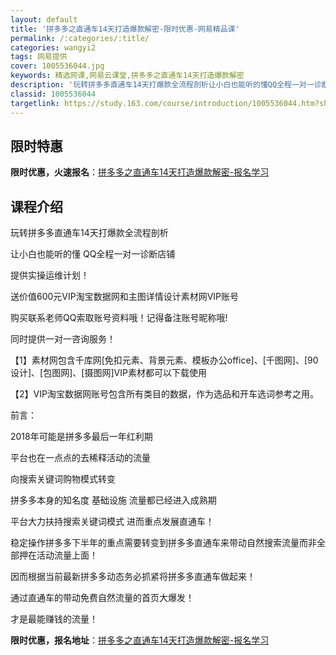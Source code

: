 ```yaml
---
layout: default
title: '拼多多之直通车14天打造爆款解密-限时优惠-网易精品课'
permalink: /:categories/:title/
categories: wangyi2
tags: 网易提供
cover: 1005536044.jpg
keywords: 精选网课,网易云课堂,拼多多之直通车14天打造爆款解密
description: '玩转拼多多直通车14天打爆款全流程剖析让小白也能听的懂QQ全程一对一诊断店铺提供实操运维计划！送价值600元VIP淘宝数'
classid: 1005536044
targetlink: https://study.163.com/course/introduction/1005536044.htm?share=1&shareId=1025206652&utm_campaign=share&utm_medium=iphoneShare&utm_source=&utm_u=1025206652
---
```


## 限时特惠

**限时优惠，火速报名**：[拼多多之直通车14天打造爆款解密-报名学习](https://study.163.com/course/introduction/1005536044.htm?share=1&shareId=1025206652&utm_campaign=share&utm_medium=iphoneShare&utm_source=&utm_u=1025206652)

## 课程介绍

玩转拼多多直通车14天打爆款全流程剖析

让小白也能听的懂 QQ全程一对一诊断店铺

提供实操运维计划！

送价值600元VIP淘宝数据网和主图详情设计素材网VIP账号

购买联系老师QQ索取账号资料哦！记得备注账号昵称哦!

同时提供一对一咨询服务！

【1】素材网包含千库网[免扣元素、背景元素、模板办公office]、[千图网]、[90设计]、[包图网]、[摄图网]VIP素材都可以下载使用



【2】VIP淘宝数据网账号包含所有类目的数据，作为选品和开车选词参考之用。



前言：

2018年可能是拼多多最后一年红利期

平台也在一点点的去稀释活动的流量

向搜索关键词购物模式转变

拼多多本身的知名度 基础设施  流量都已经进入成熟期

平台大力扶持搜索关键词模式  进而重点发展直通车！

稳定操作拼多多下半年的重点需要转变到拼多多直通车来带动自然搜索流量而非全部押在活动流量上面！

因而根据当前最新拼多多动态务必抓紧将拼多多直通车做起来！

通过直通车的带动免费自然流量的首页大爆发！

才是最能赚钱的流量！

**限时优惠，报名地址**：[拼多多之直通车14天打造爆款解密-报名学习](https://study.163.com/course/introduction/1005536044.htm?share=1&shareId=1025206652&utm_campaign=share&utm_medium=iphoneShare&utm_source=&utm_u=1025206652)


